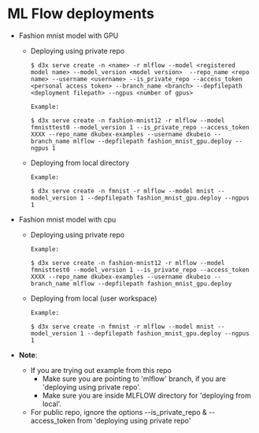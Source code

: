# ML Flow deployments


- Fashion mnist model with GPU
  
    - Deploying using private repo
        ```
        $ d3x serve create -n <name> -r mlflow --model <registered model name> --model_version <model version>  --repo_name <repo name> --username <username> --is_private_repo --access_token <personal access token> --branch_name <branch> --depfilepath <deployment filepath> --ngpus <number of gpus>
        ```
        ```
        Example:
        
        $ d3x serve create -n fashion-mnist12 -r mlflow --model fmnisttest0 --model_version 1 --is_private_repo --access_token XXXX --repo_name dkubex-examples --username dkubeio --branch_name mlflow --depfilepath fashion_mnist_gpu.deploy --ngpus 1
        ```

    - Deploying from local directory
        ```
        Example:

        $ d3x serve create -n fmnist -r mlflow --model mnist --model_version 1 --depfilepath fashion_mnist_gpu.deploy --ngpus 1
        ```
        

- Fashion mnist model with cpu
  
    - Deploying using private repo
        ```
        Example:

        $ d3x serve create -n fashion-mnist12 -r mlflow --model fmnisttest0 --model_version 1 --is_private_repo --access_token XXXX --repo_name dkubex-examples --username dkubeio --branch_name mlflow --depfilepath fashion_mnist_gpu.deploy
        ```

    - Deploying from local (user workspace)
        ```
        Example:
        
        $ d3x serve create -n fmnist -r mlflow --model mnist --model_version 1 --depfilepath fashion_mnist_gpu.deploy --ngpus 1
        ```

- **Note**:
    - If you are trying out example from this repo
      - Make sure you are pointing to 'mlflow' branch, if you are 'deploying using private repo'.
      - Make sure you are inside MLFLOW directory for 'deploying from local'.
    - For public repo, ignore the options --is_private_repo & --access_token from 'deploying using private repo'
